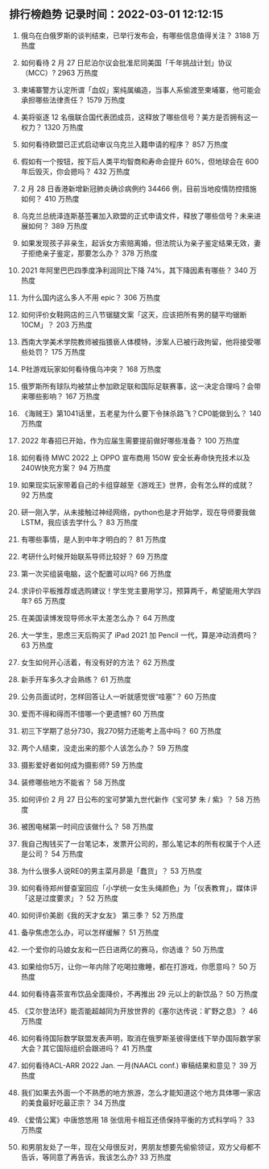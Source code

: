 
## 排行榜趋势 记录时间：2022-03-01 12:12:15
  
  1. 俄乌在白俄罗斯的谈判结束，已举行发布会，有哪些信息值得关注？ 3188 万热度
    
  2. 如何看待 2 月 27 日尼泊尔议会批准尼同美国「千年挑战计划」协议（MCC）? 2963 万热度
    
  3. 柬埔寨警方认定所谓「血奴」案纯属编造，当事人系偷渡至柬埔寨，他可能会承担哪些法律责任？ 1579 万热度
    
  4. 美将驱逐 12 名俄联合国代表团成员，这释放了哪些信号？美方是否拥有这一权力？ 1320 万热度
    
  5. 如何看待欧盟已正式启动审议乌克兰入籍申请的程序？ 857 万热度
    
  6. 假如有一个按钮，按下后人类平均智商和寿命会提升 60%，但地球会在 600 年后毁灭，你会摁吗？ 432 万热度
    
  7. 2 月 28 日香港新增新冠肺炎确诊病例约 34466 例，目前当地疫情防控措施如何？ 410 万热度
    
  8. 乌克兰总统泽连斯基签署加入欧盟的正式申请文件，释放了哪些信号？未来进展如何？ 389 万热度
    
  9. 如果发现孩子非亲生，起诉女方索赔离婚，但法院认为亲子鉴定结果无效，妻子拒绝亲子鉴定，那要怎么办？ 378 万热度
    
  10. 2021 年阿里巴巴四季度净利润同比下降 74%，其下降因素有哪些？ 340 万热度
    
  11. 为什么国内这么多人不用 epic？ 306 万热度
    
  12. 如何评价女鞋网店的三八节锯腿文案「这天，应该把所有男的腿平均锯断 10CM」？ 203 万热度
    
  13. 西南大学美术学院教师被指猥亵人体模特，涉案人已被行政拘留，他将接受哪些处罚？ 175 万热度
    
  14. P社游戏玩家如何看待俄乌冲突？ 168 万热度
    
  15. 俄罗斯所有球队均被禁止参加欧足联和国际足联赛事，这一决定合理吗？会带来哪些影响？ 167 万热度
    
  16. 《海贼王》第1041话里，五老星为什么要下令抹杀路飞？CP0能做到么？ 140 万热度
    
  17. 2022 年春招已开始，作为应届生需要提前做好哪些准备？ 100 万热度
    
  18. 如何看待 MWC 2022 上 OPPO 宣布商用 150W 安全长寿命快充技术以及240W快充方案？ 94 万热度
    
  19. 如果现实玩家带着自己的卡组穿越至《游戏王》世界，会有怎么样的成就？ 92 万热度
    
  20. 研一刚入学，从未接触过神经网络，python也是才开始学，现在导师要我做LSTM，我应该去学什么？ 83 万热度
    
  21. 有哪些事情，是人到中年才明白的？ 81 万热度
    
  22. 考研什么时候开始联系导师比较好？ 69 万热度
    
  23. 第一次买组装电脑，这个配置可以吗? 66 万热度
    
  24. 求评价平板推荐或选购建议！学生党主要用学习，预算两千，希望能用大学四年? 65 万热度
    
  25. 在美国读博发现导师水平太差怎么办？ 64 万热度
    
  26. 大一学生，思虑三天后购买了 iPad 2021 加 Pencil 一代，算是冲动消费吗？ 63 万热度
    
  27. 女生如何开心活着，有没有好的方法？ 62 万热度
    
  28. 新手开车多久才会熟练？ 61 万热度
    
  29. 公务员面试时，怎样回答让人一听就感觉很“哇塞”？ 60 万热度
    
  30. 爱而不得和得而不惜哪一个更遗憾? 60 万热度
    
  31. 初三下学期了总分730，我270努力还能考上高中吗？ 60 万热度
    
  32. 两个人结束，没走出来的那个人该怎么办？ 59 万热度
    
  33. 摄影爱好者如何成为摄影师? 59 万热度
    
  34. 装修哪些地方不能省？ 58 万热度
    
  35. 如何评价 2 月 27 日公布的宝可梦第九世代新作《宝可梦 朱 / 紫》？ 58 万热度
    
  36. 被困电梯第一时间应该做什么？ 58 万热度
    
  37. 我自己掏钱买了一台笔记本，发票开公司的，那么笔记本的所有权属于个人还是公司？ 54 万热度
    
  38. 为什么很多人说RE0的男主菜月昴是「蠢货」？ 53 万热度
    
  39. 如何看待郑州督查室回应「小学统一女生头绳颜色」为「仪表教育」，媒体评「这是过度要求」？ 52 万热度
    
  40. 如何评价美剧《我的天才女友》 第三季？ 52 万热度
    
  41. 备孕焦虑怎么办，可以怎样缓解？ 51 万热度
    
  42. 一个爱你的马娘女友和一匹日进两亿的赛马，你选谁？ 50 万热度
    
  43. 如果给你5万，让你一年内除了吃喝拉撒睡，都在打游戏，你愿意吗？ 50 万热度
    
  44. 如何看待喜茶宣布饮品全面降价，不再推出 29 元以上的新饮品？ 50 万热度
    
  45. 《艾尔登法环》能否能超越同为开放世界的《塞尔达传说：旷野之息》？ 46 万热度
    
  46. 如何看待国际数学联盟发表声明，取消在俄罗斯圣彼得堡线下举办国际数学家大会？其它国际组织会跟进吗？ 41 万热度
    
  47. 如何看待ACL-ARR 2022 Jan. 一月(NAACL conf.) 审稿结果和意见？ 39 万热度
    
  48. 我们如果去外面一个不熟悉的地方旅游，怎么才能知道这个地方具体哪一家店的美食最好吃最正宗？ 34 万热度
    
  49. 《爱情公寓》中唐悠悠用 18 张信用卡相互还债保持平衡的方式科学吗？ 33 万热度
    
  50. 和男朋友处了一年，现在父母很反对，男朋友想要先偷偷领证，双方父母都不告诉，等同意了再告诉，我该怎么办? 33 万热度
    